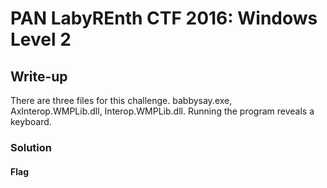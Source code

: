# PAN LabyREnth CTF 2016: Windows Level 2

## Write-up

There are three files for this challenge. babbysay.exe, AxInterop.WMPLib.dll, Interop.WMPLib.dll.
Running the program reveals a keyboard. 

### Solution

#### Flag
> 
